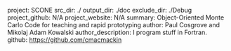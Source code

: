 project: SCONE
src_dir: ./
output_dir: ./doc
exclude_dir: ./Debug
project_github: N/A
project_website: N/A
summary: Object-Oriented Monte Carlo Code for teaching and rapid prototyping 
author: Paul Cosgrove and Mikolaj Adam Kowalski
author_description: I program stuff in Fortran.
github: https://github.com/cmacmackin

